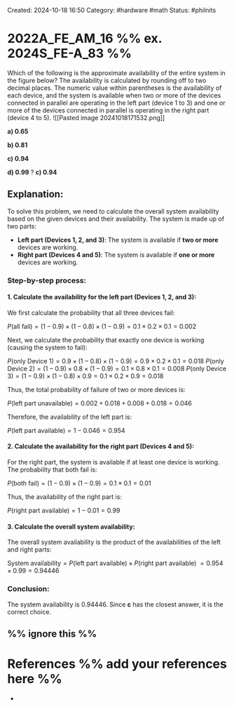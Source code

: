 Created: 2024-10-18 16:50
Category: #hardware #math
Status: #philnits


# 2022A_FE_AM_16 %% ex. 2024S_FE-A_83 %%

Which of the following is the approximate availability of the entire system in the figure below? The availability is calculated by rounding off to two decimal places. The numeric value within parentheses is the availability of each device, and the system is available when two or more of the devices connected in parallel are operating in the left part (device 1 to 3) and one or more of the devices connected in parallel is operating in the right part (device 4 to 5).
![[Pasted image 20241018171532.png]]

**a) 0.65**

**b) 0.81**

**c) 0.94**

**d) 0.99**
? 
**c) 0.94**
## **Explanation:**

To solve this problem, we need to calculate the overall system availability based on the given devices and their availability. The system is made up of two parts:

- **Left part (Devices 1, 2, and 3)**: The system is available if **two or more** devices are working.
- **Right part (Devices 4 and 5)**: The system is available if **one or more** devices are working.

### **Step-by-step process:**

#### **1. Calculate the availability for the left part (Devices 1, 2, and 3):**

We first calculate the probability that all three devices fail:

$P(\text{all fail}) = (1 - 0.9) \times (1 - 0.8) \times (1 - 0.9) = 0.1 \times 0.2 \times 0.1 = 0.002$

Next, we calculate the probability that exactly one device is working (causing the system to fail):

$P(\text{only Device 1}) = 0.9 \times (1 - 0.8) \times (1 - 0.9) = 0.9 \times 0.2 \times 0.1 = 0.018$ 
$P(\text{only Device 2}) = (1 - 0.9) \times 0.8 \times (1 - 0.9) = 0.1 \times 0.8 \times 0.1 = 0.008$
$P(\text{only Device 3}) = (1 - 0.9) \times (1 - 0.8) \times 0.9 = 0.1 \times 0.2 \times 0.9 = 0.018$

Thus, the total probability of failure of two or more devices is:

$P(\text{left part unavailable}) = 0.002 + 0.018 + 0.008 + 0.018 = 0.046$

Therefore, the availability of the left part is:

$P(\text{left part available}) = 1 - 0.046 = 0.954$

#### **2. Calculate the availability for the right part (Devices 4 and 5):**

For the right part, the system is available if at least one device is working. The probability that both fail is:

$P(\text{both fail}) = (1 - 0.9) \times (1 - 0.9) = 0.1 \times 0.1 = 0.01$

Thus, the availability of the right part is:

$P(\text{right part available}) = 1 - 0.01 = 0.99$

#### **3. Calculate the overall system availability:**

The overall system availability is the product of the availabilities of the left and right parts:

$\text{System availability} = P(\text{left part available}) \times P(\text{right part available})$
$= 0.954 \times 0.99 = 0.94446$

### **Conclusion:**
The system availability is $0.94446$. Since **c** has the closest answer, it is the correct choice.









%% ignore this %%
---









# References %% add your references here %%
- 